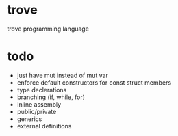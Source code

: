 # trove
trove programming language

# todo
- just have mut instead of mut var
- enforce default constructors for const struct members
- type declerations
- branching (if, while, for)
- inline assembly
- public/private
- generics
- external definitions